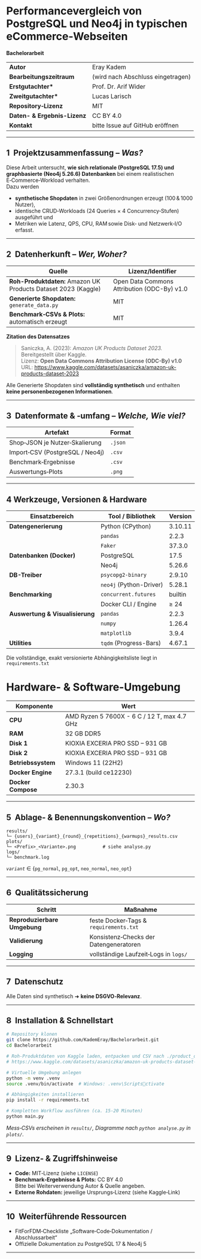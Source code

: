 # Performancevergleich von PostgreSQL und Neo4j in typischen eCommerce-Webseiten 
**Bachelorarbeit**

|                             |                                            |
|-----------------------------|--------------------------------------------|
| **Autor**                  | Eray Kadem |
| **Bearbeitungszeitraum**   | (wird nach Abschluss eingetragen) |
| **Erstgutachter\***        | Prof. Dr. Arif Wider |
| **Zweitgutachter\***       | Lucas Larisch |
| **Repository‑Lizenz**      | MIT |
| **Daten- & Ergebnis-Lizenz** | CC BY 4.0 |
| **Kontakt**                | bitte Issue auf GitHub eröffnen |

---

## 1  Projektzusammenfassung – *Was?*

Diese Arbeit untersucht, **wie sich relationale (PostgreSQL 17.5) und graphbasierte (Neo4j 5.26.6) Datenbanken** bei einem realistischen E‑Commerce‑Workload verhalten.  
Dazu werden

* **synthetische Shopdaten** in zwei Größenordnungen erzeugt (100 & 1000 Nutzer),
* identische CRUD‑Workloads (24 Queries × 4 Concurrency‑Stufen) ausgeführt und
* Metriken wie Latenz, QPS, CPU, RAM sowie Disk‑ und Netzwerk‑I/O erfasst.

---

## 2  Datenherkunft – *Wer, Woher?*

| Quelle | Lizenz/Identifier |
|--------|------------------|
| **Roh-Produktdaten:** Amazon UK Products Dataset 2023 (Kaggle) | Open Data Commons Attribution (ODC-By) v1.0 |
| **Generierte Shopdaten:** `generate_data.py` | MIT |
| **Benchmark‑CSVs & Plots:** automatisch erzeugt | MIT |

**Zitation des Datensatzes**

> Saniczka, A. (2023): *Amazon UK Products Dataset 2023.*  
> Bereitgestellt über Kaggle.  
> Lizenz: **Open Data Commons Attribution License (ODC-By) v1.0**  
> URL: <https://www.kaggle.com/datasets/asaniczka/amazon-uk-products-dataset-2023>

Alle Generierte Shopdaten sind **vollständig synthetisch** und enthalten **keine personenbezogenen Informationen**.

---

## 3  Datenformate & ‑umfang – *Welche, Wie viel?*

| Artefakt | Format 
|----------|--------
| Shop‑JSON je Nutzer‑Skalierung | `.json` 
| Import‑CSV (PostgreSQL / Neo4j) | `.csv` 
| Benchmark‑Ergebnisse | `.csv` 
| Auswertungs‑Plots | `.png` 

---

## 4  Werkzeuge, Versionen & Hardware

| Einsatzbereich                 | Tool / Bibliothek            | Version |
|--------------------------------|------------------------------|---------|
| **Datengenerierung**           | Python (CPython)             | 3.10.11 |
|                                | `pandas`                     | 2.2.3   |
|                                | `Faker`                      | 37.3.0  |
| **Datenbanken&nbsp;(Docker)**  | PostgreSQL                   | 17.5    |
|                                | Neo4j                        | 5.26.6  |
| **DB-Treiber**                 | `psycopg2-binary`            | 2.9.10  |
|                                | `neo4j` (Python-Driver)      | 5.28.1  |
| **Benchmarking**               | `concurrent.futures`         | builtin |
|                                | Docker CLI / Engine          | ≥ 24    |
| **Auswertung & Visualisierung**| `pandas`                     | 2.2.3   |
|                                | `numpy`                      | 1.26.4  |
|                                | `matplotlib`                 | 3.9.4   |
| **Utilities**                  | `tqdm` (Progress-Bars)       | 4.67.1  |

Die vollständige, exakt versionierte Abhängigkeitsliste liegt in `requirements.txt`

# Hardware- & Software-Umgebung
| Komponente       | Wert |
|------------------|------|
| **CPU**          | AMD Ryzen 5 7600X - 6 C / 12 T, max 4.7 GHz |
| **RAM**          | 32 GB DDR5 |
| **Disk 1**       | KIOXIA EXCERIA PRO SSD – 931 GB |
| **Disk 2**       | KIOXIA EXCERIA PRO SSD – 931 GB |
| **Betriebssystem** | Windows 11 (22H2) |
| **Docker Engine** | 27.3.1 (build ce12230) |
| **Docker Compose** | 2.30.3 |

---

## 5  Ablage‑ & Benennungskonvention – *Wo?*

```
results/
└─ {users}_{variant}_{round}_{repetitions}_{warmups}_results.csv
plots/
└─ <Prefix>_<Variante>.png          # siehe analyse.py
logs/
└─ benchmark.log
```

*`variant`* ∈ {`pg_normal`, `pg_opt`, `neo_normal`, `neo_opt`}

---

## 6  Qualitätssicherung

| Schritt | Maßnahme |
|---------|----------|
| **Reproduzierbare Umgebung** | feste Docker‑Tags & `requirements.txt` |
| **Validierung** | Konsistenz‑Checks der Datengeneratoren |
| **Logging** | vollständige Laufzeit‑Logs in `logs/` |


---

## 7  Datenschutz

Alle Daten sind synthetisch ➜ **keine DSGVO‑Relevanz**.

---

## 8  Installation & Schnellstart

```bash
# Repository klonen
git clone https://github.com/KademEray/Bachelorarbeit.git
cd Bachelorarbeit

# Roh‑Produktdaten von Kaggle laden, entpacken und CSV nach ./product_data/ kopieren
# https://www.kaggle.com/datasets/asaniczka/amazon-uk-products-dataset-2023

# Virtuelle Umgebung anlegen
python -m venv .venv
source .venv/bin/activate  # Windows: .venv\Scriptsctivate

# Abhängigkeiten installieren
pip install -r requirements.txt

# Kompletten Workflow ausführen (ca. 15‑20 Minuten)
python main.py
```

*Mess‑CSVs erscheinen in `results/`, Diagramme nach `python analyse.py` in `plots/`.*

---

## 9  Lizenz‑ & Zugriffshinweise

* **Code:** MIT‑Lizenz (siehe `LICENSE`)
* **Benchmark‑Ergebnisse & Plots:** CC BY 4.0  
  Bitte bei Weiterverwendung Autor & Quelle angeben.
* **Externe Rohdaten:** jeweilige Ursprungs‑Lizenz (siehe Kaggle‑Link)

---

## 10  Weiterführende Ressourcen

* FitForFDM‑Checkliste „Software‑Code‑Dokumentation / Abschlussarbeit“  
* Offizielle Dokumentation zu PostgreSQL 17 & Neo4j 5

---


